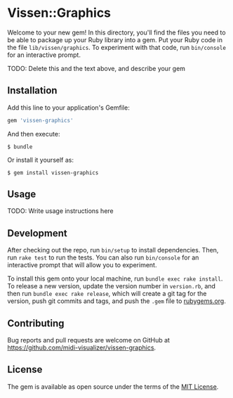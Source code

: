 # Vissen::Graphics

Welcome to your new gem! In this directory, you'll find the files you need to be able to package up your Ruby library into a gem. Put your Ruby code in the file `lib/vissen/graphics`. To experiment with that code, run `bin/console` for an interactive prompt.

TODO: Delete this and the text above, and describe your gem

## Installation

Add this line to your application's Gemfile:

```ruby
gem 'vissen-graphics'
```

And then execute:

    $ bundle

Or install it yourself as:

    $ gem install vissen-graphics

## Usage

TODO: Write usage instructions here

## Development

After checking out the repo, run `bin/setup` to install dependencies. Then, run `rake test` to run the tests. You can also run `bin/console` for an interactive prompt that will allow you to experiment.

To install this gem onto your local machine, run `bundle exec rake install`. To release a new version, update the version number in `version.rb`, and then run `bundle exec rake release`, which will create a git tag for the version, push git commits and tags, and push the `.gem` file to [rubygems.org](https://rubygems.org).

## Contributing

Bug reports and pull requests are welcome on GitHub at https://github.com/midi-visualizer/vissen-graphics.

## License

The gem is available as open source under the terms of the [MIT License](https://opensource.org/licenses/MIT).
